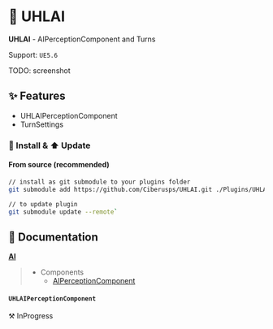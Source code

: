 # 🧠 UHLAI

**UHLAI** - AIPerceptionComponent and Turns

Support: `UE5.6`

TODO: screenshot

## ✨ Features

- UHLAIPerceptionComponent
- TurnSettings

### 🚀 Install & ⬆️ Update

#### From source (recommended)

```bash
// install as git submodule to your plugins folder
git submodule add https://github.com/Ciberusps/UHLAI.git ./Plugins/UHLAI

// to update plugin
git submodule update --remote`
```

## 📄 Documentation

**[ AI](#-ai)**

> - Components
>   - [AIPerceptionComponent](#uhlaiperceptioncomponent)

#### `UHLAIPerceptionComponent`

⚒️ InProgress
